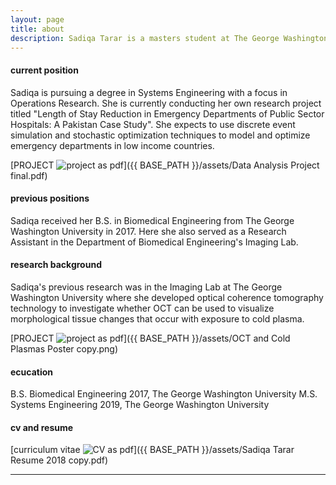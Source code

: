 ```yaml
---
layout: page
title: about
description: Sadiqa Tarar is a masters student at The George Washington University School of Engineering and Applied Sciences.  Her current area of focus is healthcare optimization as her thesis is titled  
---
```


#### <a name="CurrentPosition"></a>current position
Sadiqa is pursuing a degree in Systems Engineering with a focus in Operations Research. She is currently conducting her own research project titled "Length of Stay Reduction in Emergency Departments of Public Sector Hospitals: A Pakistan Case Study". She expects to use discrete event simulation and stochastic optimization techniques to model and optimize emergency departments in low income countries.

[PROJECT ![project as pdf](icons16/pdf-icon.png)]({{ BASE_PATH }}/assets/Data Analysis Project final.pdf)


#### <a name="PreviousPosition"></a>previous positions
Sadiqa received her B.S. in Biomedical Engineering from The George Washington University in 2017. Here she also served as a Research Assistant in the Department of Biomedical Engineering's Imaging Lab.


#### <a name="ResearchBackground"></a>research background
Sadiqa's previous research was in the Imaging Lab at The George Washington University where she developed optical coherence tomography technology to investigate whether OCT can be used to visualize morphological tissue changes that occur with exposure to cold plasma.

[PROJECT ![project as pdf](icons16/pdf-icon.png)]({{ BASE_PATH }}/assets/OCT and Cold Plasmas Poster copy.png)

#### <a name="Education"></a>ecucation
B.S. Biomedical Engineering 2017, The George Washington University
M.S. Systems Engineering 2019, The George Washington University

#### <a name="CVandResume"></a>cv and resume
[curriculum vitae ![CV as pdf](icons16/pdf-icon.png)]({{ BASE_PATH }}/assets/Sadiqa Tarar Resume 2018 copy.pdf)

---
